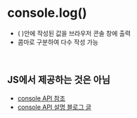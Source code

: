 # console.log()
  - ( )안에 작성된 값을 브라우저 콘솔 창에 출력
  - 콤마로 구분하여 다수 작성 가능

<br>

## JS에서 제공하는 것은 아님
  - [console API 참조](https://console.spec.whatwg.org/)
  - [console API 설명 블로그 글](https://velog.io/@dlrmsghks7/LearnconsoleAPI)
